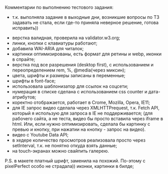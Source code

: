 Комментарии по выполнению тестового задания:

- т.к. выполняла задание в выходные дни, возникшие вопросы по ТЗ задавать не стала, если где-то приняла неверное решение, готова исправить))

* верстка валидная, проверила на validator.w3.org;
* линки, кнопки с клавиатуры работают;
* добавила WAI-ARIA для читалок;
* картинки оптимизированы, есть формат для ретины и webp, иконки в спрайте;
* верстка под все разрешения (desktop first), c использованием и переопределением rem, %, @media(через миксин);
* цвета, шрифты и размеры записаны в переменные;
* шрифты в font-face;
* использовала шаблонизатор для ссылок на соцсети;
* нумерация в списке сделана с использованием css counter и дата-атрибутов;
* коректно отображается, работает в Crome, Mozilla, Opera, IE11;
* для IE запрос видео сделала через XMLHTTPrequest, т.к. Fetch API, который я использую для запроса в IE не поддерживается;
  (для рабочего сайта, а не теста, видео бы просто вставила через iframe в html. Или, если нужно оптимизировать, сделала бы картинку с превью и кнопку, при нажатии на кнопку - запрос на видео).
* видео с Youtube Data API;
* в хедере количество просмотров реализовала просто через setInterval, т.к. не понятно откуда взять данные;
* на touch-экранах можно свайпить галерею.

P.S. в макете платный шрифт, заменила на похожий. По-этому с pixelPerfect особо не страдала))
иконки, картинки в билде;
